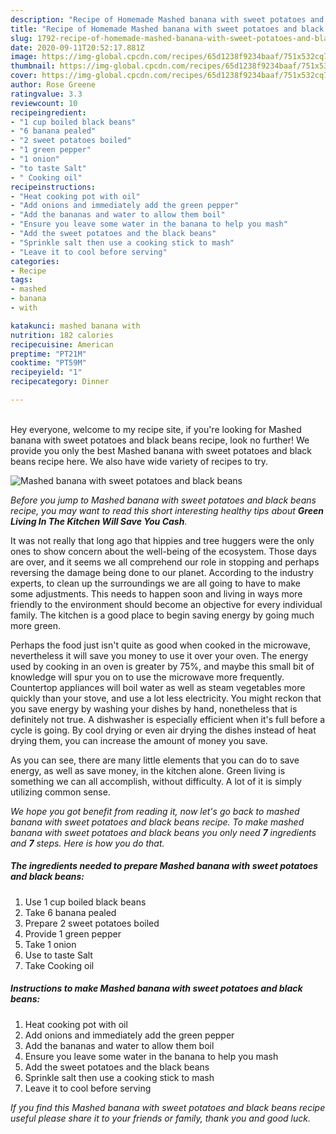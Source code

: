 ```yaml
---
description: "Recipe of Homemade Mashed banana with sweet potatoes and black beans"
title: "Recipe of Homemade Mashed banana with sweet potatoes and black beans"
slug: 1792-recipe-of-homemade-mashed-banana-with-sweet-potatoes-and-black-beans
date: 2020-09-11T20:52:17.881Z
image: https://img-global.cpcdn.com/recipes/65d1238f9234baaf/751x532cq70/mashed-banana-with-sweet-potatoes-and-black-beans-recipe-main-photo.jpg
thumbnail: https://img-global.cpcdn.com/recipes/65d1238f9234baaf/751x532cq70/mashed-banana-with-sweet-potatoes-and-black-beans-recipe-main-photo.jpg
cover: https://img-global.cpcdn.com/recipes/65d1238f9234baaf/751x532cq70/mashed-banana-with-sweet-potatoes-and-black-beans-recipe-main-photo.jpg
author: Rose Greene
ratingvalue: 3.3
reviewcount: 10
recipeingredient:
- "1 cup boiled black beans"
- "6 banana pealed"
- "2 sweet potatoes boiled"
- "1 green pepper"
- "1 onion"
- "to taste Salt"
- " Cooking oil"
recipeinstructions:
- "Heat cooking pot with oil"
- "Add onions and immediately add the green pepper"
- "Add the bananas and water to allow them boil"
- "Ensure you leave some water in the banana to help you mash"
- "Add the sweet potatoes and the black beans"
- "Sprinkle salt then use a cooking stick to mash"
- "Leave it to cool before serving"
categories:
- Recipe
tags:
- mashed
- banana
- with

katakunci: mashed banana with 
nutrition: 182 calories
recipecuisine: American
preptime: "PT21M"
cooktime: "PT59M"
recipeyield: "1"
recipecategory: Dinner

---
```

<br>
Hey everyone, welcome to my recipe site, if you're looking for Mashed banana with sweet potatoes and black beans recipe, look no further! We provide you only the best Mashed banana with sweet potatoes and black beans recipe here. We also have wide variety of recipes to try.
<br>


![Mashed banana with sweet potatoes and black beans](https://img-global.cpcdn.com/recipes/65d1238f9234baaf/751x532cq70/mashed-banana-with-sweet-potatoes-and-black-beans-recipe-main-photo.jpg)

<i>Before you jump to Mashed banana with sweet potatoes and black beans recipe, you may want to read this short interesting healthy tips about 
<strong>Green Living In The Kitchen Will Save You Cash</strong>.</i>
</br>

It was not really that long ago that hippies and tree huggers were the only ones to show concern about the well-being of the ecosystem. Those days are over, and it seems we all comprehend our role in stopping and perhaps reversing the damage being done to our planet. According to the industry experts, to clean up the surroundings we are all going to have to make some adjustments. This needs to happen soon and living in ways more friendly to the environment should become an objective for every individual family. The kitchen is a good place to begin saving energy by going much more green.

Perhaps the food just isn't quite as good when cooked in the microwave, nevertheless it will save you money to use it over your oven. The energy used by cooking in an oven is greater by 75%, and maybe this small bit of knowledge will spur you on to use the microwave more frequently. Countertop appliances will boil water as well as steam vegetables more quickly than your stove, and use a lot less electricity. You might reckon that you save energy by washing your dishes by hand, nonetheless that is definitely not true. A dishwasher is especially efficient when it's full before a cycle is going. By cool drying or even air drying the dishes instead of heat drying them, you can increase the amount of money you save.

As you can see, there are many little elements that you can do to save energy, as well as save money, in the kitchen alone. Green living is something we can all accomplish, without difficulty. A lot of it is simply utilizing common sense.


<i>We hope you got benefit from reading it, now let's go back to mashed banana with sweet potatoes and black beans recipe. To make mashed banana with sweet potatoes and black beans you only need <strong>7</strong> ingredients and <strong>7</strong> steps. Here is how you do that.
</i>

##### The ingredients needed to prepare Mashed banana with sweet potatoes and black beans:

1. Use 1 cup boiled black beans
1. Take 6 banana pealed
1. Prepare 2 sweet potatoes boiled
1. Provide 1 green pepper
1. Take 1 onion
1. Use to taste Salt
1. Take  Cooking oil


##### Instructions to make Mashed banana with sweet potatoes and black beans:

1. Heat cooking pot with oil
1. Add onions and immediately add the green pepper
1. Add the bananas and water to allow them boil
1. Ensure you leave some water in the banana to help you mash
1. Add the sweet potatoes and the black beans
1. Sprinkle salt then use a cooking stick to mash
1. Leave it to cool before serving


<i>If you find this Mashed banana with sweet potatoes and black beans recipe useful please share it to your friends or family, thank you and good luck.</i>
